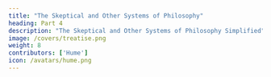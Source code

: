 ```yaml
---
title: "The Skeptical and Other Systems of Philosophy"
heading: Part 4
description: "The Skeptical and Other Systems of Philosophy Simplified"
image: /covers/treatise.png
weight: 8
contributors: ['Hume']
icon: /avatars/hume.png
---
```



<!-- date        = "2020-06-16" -->

